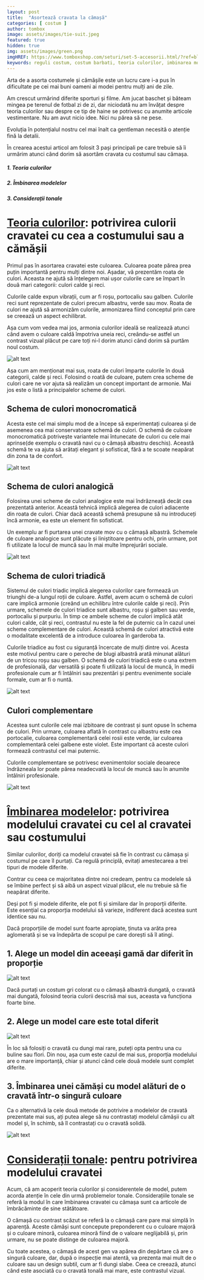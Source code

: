 ```yaml
---
layout: post
title:  "Asortează cravata la cămașă"
categories: [ costum ]
author: tombox
image: assets/images/tie-suit.jpeg
featured: true
hidden: true
img: assets/images/green.png
imgHREF: https://www.tomboxshop.com/seturi/set-5-accesorii.html/?ref=blog
keywords: reguli costum, costum barbati, teoria culorilor, imbinarea modelelor, consideratii tonale, roata culorii, asortare cravata costum, culori monocromatice, monocromatic, culori complementare
---
```



Arta de a asorta costumele și cămășile este un lucru care i-a pus în dificultate pe cei mai buni oameni ai modei pentru mulți ani de zile.

Am crescut urmărind diferite sporturi și filme. Am jucat baschet și băteam mingea pe terenul de fotbal zi de zi, dar niciodată nu am învățat
despre teoria culorilor sau despre ce tip de haine se potrivesc cu anumite articole vestimentare. Nu am avut nicio idee. Nici nu părea să
ne pese.

Evoluția în potențialul nostru cel mai înalt ca gentleman necesită o atenție fină la detalii.

În crearea acestui articol am folosit 3 pași principali pe care trebuie să îi urmărim atunci când dorim să asortăm cravata cu costumul
sau cămașa.

##### 1. Teoria culorilor
##### 2. Îmbinarea modelelor
##### 3. Considerații tonale


# <u>Teoria culorilor</u>: potrivirea culorii cravatei cu cea a costumului sau a cămășii

Primul pas în asortarea cravatei este culoarea. Culoarea poate părea prea puțin importantă pentru mulți dintre noi. Așadar, vă prezentăm roata de culori.
Aceasta ne ajută să înțelegem mai ușor culorile care se împart în două mari categorii: culori calde și reci.

Culorile calde expun vibrații, cum ar fi roșu, portocaliu sau galben. Culorile reci sunt reprezentate de culori precum albastru, verde sau mov. Roata de culori ne ajută să armonizăm culorile, armonizarea fiind conceptul prin care se creează un aspect echilibrat.

Așa cum vom vedea mai jos, armonia culorilor ideală se realizează atunci când avem o culoare caldă împotriva uneia reci, creându-se astfel un contrast vizual plăcut pe care toți ni-l dorim atunci când dorim să purtăm noul costum.

![alt text](../../../../assets/images/color-wheel.jpg)

Așa cum am menționat mai sus, roata de culori împarte culorile în două categorii, calde și reci. Folosind o roată de culoare, putem crea scheme de culori care ne vor ajuta să realizăm un concept important de armonie. Mai jos este o listă a principalelor scheme de culori.

## Schema de culori monocromatică

Acesta este cel mai simplu mod de a începe să experimentați culoarea și de asemenea cea mai conservatoare schemă de culori. O schemă de culoare monocromatică potrivește variantele mai întunecate de culori cu cele mai aprinse(de exemplu o cravată navi cu o cămașă albastru deschis). Această schemă te va ajuta să arătați elegant și sofisticat, fără a te scoate neapărat din zona ta de confort.

![alt text](../../../../assets/images/navy.jpg)

## Schema de culori analogică

Folosirea unei scheme de culori analogice este mai îndrăzneață decât cea prezentată anterior. Această tehnică implică alegerea de culori adiacente din roata de culori. Chiar dacă această schemă presupune să nu introduceți încă armonie, ea este un element fin sofisticat.

Un exemplu ar fi purtarea unei cravate mov cu o cămașă albastră. Schemele de culoare analogice sunt plăcute și liniștitoare pentru ochi, prin urmare, pot fi utilizate la locul de muncă sau în mai multe împrejurări sociale.

![alt text](../../../../assets/images/purple.jpeg)

## Schema de culori triadică

Sistemul de culori triadic implică alegerea culorilor care formează un triunghi de-a lungul roții de culoare. Astfel, avem acum o schemă de culori care implică armonie (creând un echilibru între culorile calde și reci). Prin urmare, schemele de culori triadice sunt albastru, roșu și galben sau verde, portocaliu și purpuriu. În timp ce ambele scheme de culori implică atât culori calde, cât și reci, contrastul nu este la fel de puternic ca în cazul unei scheme complementare de culori. Această schemă de culori atractivă este o modalitate excelentă de a introduce culoarea în garderoba ta.

Culorile triadice au fost cu siguranță încercate de mulți dintre voi. Acesta este motivul pentru care o pereche de blugi albastră arată minunat alături de un tricou roșu sau galben. O schemă de culori triadică este o una extrem de profesională, dar versatilă și poate fi utilizată la locul de muncă, în medii profesionale cum ar fi întâlniri sau prezentări și pentru evenimente sociale formale, cum ar fi o nuntă.

![alt text](../../../../assets/images/red-t.jpg)

## Culori complementare

Acestea sunt culorile cele mai izbitoare de contrast și sunt opuse în schema de culori. Prin urmare, culoarea aflată în contrast cu albastru este cea portocalie, culoarea complementară celei rosii este verde, iar culoarea complementară celei galbene este violet. Este important că aceste culori formează contrastul cel mai puternic.

Culorile complementare se potrivesc evenimentolor sociale deoarece îndrăzneala lor poate părea neadecvată la locul de muncă sau în anumite întâlniri profesionale.

![alt text](../../../../assets/images/orange.jpeg)


# <u>Îmbinarea modelelor</u>: potrivirea modelului cravatei cu cel al cravatei sau costumului

Similar culorilor, doriți ca modelul cravatei să fie în contrast cu cămașa și costumul pe care îl purtați. Ca regulă principlă, evitați amestecarea a trei tipuri de modele diferite.

Contrar cu ceea ce majoritatea dintre noi credeam, pentru ca modelele să se îmbine perfect și să aibă un aspect vizual plăcut, ele nu trebuie să fie neapărat diferite.

Deși pot fi și modele diferite, ele pot fi și similare dar în proporții diferite. Este esențial ca proporția modelului să varieze, indiferent dacă acestea sunt identice sau nu.

Dacă proporțiile de model sunt foarte apropiate, ținuta va arăta prea aglomerată și se va îndepărta de scopul pe care dorești să îl atingi.

## 1. Alege un model din aceeași gamă dar diferit în proporție

![alt text](../../../../assets/images/lined.jpg)

Dacă purtați un costum gri colorat cu o cămașă albastră dungată, o cravată mai dungată, folosind teoria culorii descrisă mai sus, aceasta va funcționa foarte bine.

## 2. Alege un model care este total diferit

![alt text](../../../../assets/images/diff.jpg)

În loc să folosiți o cravată cu dungi mai rare, puteți opta pentru una cu buline sau flori. Din nou, așa cum este cazul de mai sus, proporția modelului are o mare importanță, chiar și atunci când cele două modele sunt complet diferite.

## 3. Îmbinarea unei cămăși cu model alături de o cravată într-o singură culoare


Ca o alternativă la cele două metode de potrivire a modelelor de cravată prezentate mai sus, ați putea alege să nu contrastați modelul cămășii cu alt model și, în schimb, să îl contrastați cu o cravată solidă.

![alt text](../../../../assets/images/simple.jpg)

# <u>Considerații tonale</u>: pentru potrivirea modelului cravatei

Acum, că am acoperit teoria culorilor și considerentele de model, putem acorda atenție în cele din urmă problemelor tonale. Considerațiile tonale se referă la modul în care îmbinarea cravatei cu cămașa sunt ca articole de îmbrăcăminte de sine stătătoare.

O cămașă cu contrast scăzut se referă la o cămașă care pare mai simplă în aparență. Aceste cămăși sunt concepute preponderent cu o culoare majoră și o culoare minoră, culoarea minoră fiind de o valoare neglijabilă și, prin urmare, nu se poate distinge de culoarea majoră.

Cu toate acestea, o cămașă de acest gen va apărea din depărtare că are o singură culoare, dar, după o inspecție mai atentă, va prezenta mai mult de o culoare sau un design subtil, cum ar fi dungi slabe. Ceea ce creează, atunci când este asociată cu o cravată tonală mai mare, este contrastul vizual.
